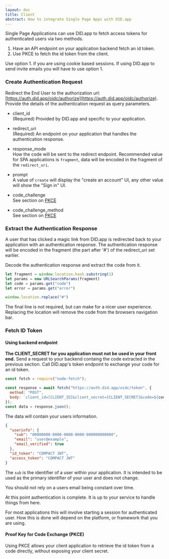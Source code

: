```yaml
---
layout: doc
title: Client
abstract: How to integrate Single Page Apps with DID.app
---
```


Single Page Applications can use DID.app to fetch access tokens for authenticated users via two methods.

1. Have an API endpoint on your application backend fetch an id token.
2. Use PKCE to fetch the id token from the client.

Use option 1. if you are using cookie based sessions.
If using DID.app to send invite emails you will have to use option 1.

### Create Authentication Request

Redirect the End User to the authorization url: [https://auth.did.app/oidc/authorize](https://auth.did.app/oidc/authorize).
Provide the details of the authentication request as query parameters.

- client_id  
  (Required) Provided by DID.app and specific to your application.

- redirect_uri  
  (Required) An endpoint on your application that handles the authentication response.

- response_mode  
  How the code will be sent to the redirect endpoint.
  Recommended value for SPA applications is `fragment`, data will be encoded in the fragment of the `redirect_uri`.

- prompt  
  A value of `create` will display the "create an account" UI, any other value will show the "Sign in" UI.

- code_challenge  
  See section on [PKCE](#pkce)

- code_challenge_method  
  See section on [PKCE](#pkce)

### Extract the Authentication Response

A user that has clicked a magic link from DID.app is redirected back to your application with an authentication response.
The authentication response will be encoded in the fragment (the part after '#') of the redirect_uri set earlier.

Decode the authentication response and extract the code from it.

```js
let fragment = window.location.hash.substring(1)
let params = new URLSearchParams(fragment)
let code = params.get("code")
let error = params.get("error")

window.location.replace("#")
```

The final line is not required, but can make for a nicer user experience.
Replacing the location will remove the code from the browsers navigation bar.

### Fetch ID Token

#### Using backend endpoint

**The CLIENT_SECRET for you application must not be used in your front end.**
Send a request to your backend containg the code extracted in the previous section.
Call DID.app's token endpoint to exchange your code for an id token.

```js
const fetch = require("node-fetch");

const response = await fetch("https://auth.did.app/oidc/token", {
  method: "POST",
  body: `client_id=[CLIENT_ID]&client_secret=[CLIENT_SECRET]&code=${code}`
});
const data = response.json();
```

The data will contain your users information.

```json
{
  "userinfo": {
    "sub": "00000000-0000-0000-0000-000000000000",
    "email": "user@example",
    "email_verified": true
  },
  "id_token": "COMPACT JWT",
  "access_token": "COMPACT JWT"
}
```

The `sub` is the identifier of a user within your application.
It is intended to be used as the primary identifier of your user and does not change.

You should not rely on a users email being constant over time.

At this point authentication is complete.
It is up to your service to handle things from here.

For most applications this will involve starting a session for authenticated user.
How this is done will depend on the platform, or framework that you are using.

<a name="pkce"></a>
#### Proof Key for Code Exchange (PKCE)

Using PKCE allows your client application to retrieve the id token from a code directly, without exposing your client secret.
